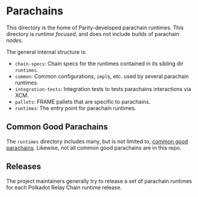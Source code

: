 # Parachains

This directory is the home of Parity-developed parachain runtimes. This directory is _runtime
focused_, and does not include builds of parachain _nodes_.

The general internal structure is:

- `chain-specs`: Chain specs for the runtimes contained in its sibling dir `runtimes`.
- `common`: Common configurations, `impl`s, etc. used by several parachain runtimes.
- `integration-tests`: Integration tests to tests parachains interactions via XCM.
- `pallets`: FRAME pallets that are specific to parachains.
- `runtimes`: The entry point for parachain runtimes.

## Common Good Parachains

The `runtimes` directory includes many, but is not limited to,
[common good parachains](https://wiki.polkadot.network/docs/learn-common-goods). Likewise, not all
common good parachains are in this repo.

## Releases

The project maintainers generally try to release a set of parachain runtimes for each Polkadot
Relay Chain runtime release.
